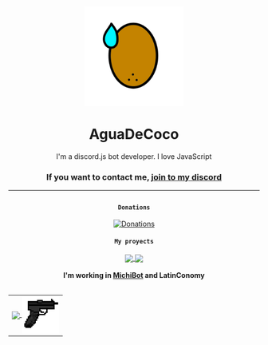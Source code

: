 <p align="center"><img src="https://github.com/aguadecoco1301/aguadecoco1301/blob/main/pic.png?" width="200" align="center"/></p>
<h1 align="center">AguaDeCoco</h1>
<p align="center" align-items="center">
<p align="center">I'm a discord.js bot developer. I love JavaScript</p>
<h3 align="center">If you want to contact me, <a href="https://discord.gg/AmUM4EVs">join to my discord</a></h3>
<hr>
<p align="center" style="padding-top: 10px">
  <code><b>Donations</b></code><br><br>
  <a href='https://cafecito.app/aguadecoco1301' rel='noopener' target='_blank'><img srcset='https://cdn.cafecito.app/imgs/buttons/button_1.png 1x, https://cdn.cafecito.app/imgs/buttons/button_1_2x.png 2x, https://cdn.cafecito.app/imgs/buttons/button_1_3.75x.png 3.75x' src='https://cdn.cafecito.app/imgs/buttons/button_1.png' alt='Donations' /></a><br><br>
  <code><b>My proyects</b></code><br><br>
  <a href="https://github.com/aguadecoco1301/time-nodejs">
    <img align="center" src="https://github-readme-stats.vercel.app/api/pin/?username=aguadecoco1301&repo=time-nodejs">
  </a>
  <a href="https://github.com/aguadecoco1301/discordjs-pro-command-handler">
    <img align="center" src="https://github-readme-stats.vercel.app/api/pin/?username=aguadecoco1301&repo=discordjs-pro-command-handler">
  </a>
  <br><br>
  <b>
    I'm working in <a href="https://top.gg/bot/813152173818904597">MichiBot</a> and <a>LatinConomy</a>
  </b>
  <br><br>
</p>
<table align="center">
  <tr>
    <td>
      <a href="https://top.gg/bot/813152173818904597">
        <img align="center" src="https://top.gg/_next/image?url=https%3A%2F%2Fimages.discordapp.net%2Favatars%2F813152173818904597%2F421fc860d06b8daaf52171acea5de9fb.png%3Fsize%3D128&w=128&q=75" width="75"/>
      </a>
      <a href="https://top.gg/bot/813152173818904597">
        <img align="center" src="latin.png" width="75"/>
      </a>
    </td>
  </tr>
</table>
